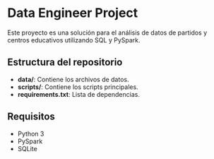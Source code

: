 # Data Engineer Project

Este proyecto es una solución para el análisis de datos de partidos y centros educativos utilizando SQL y PySpark.

## Estructura del repositorio

- **data/**: Contiene los archivos de datos.
- **scripts/**: Contiene los scripts principales.
- **requirements.txt**: Lista de dependencias.

## Requisitos

- Python 3
- PySpark
- SQLite



